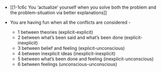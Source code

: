 - [[1-1c6c You ‘actualize’ yourself when you solve both the problem and the problem-situation via better explanations]]

- You are having fun when all the conflicts are considered -
	- 1 between theories (explicit-explicit)
	- 2 between what’s been said and what’s been done (explicit-inexplicit)
	- 3 between belief and feeling (explicit-unconscious)
	- 4 between inexplicit ideas (inexplicit-inexplicit)
	- 5 between what’s been done and feeling (inexplicit-unconscious)
	- 6 between feelings (unconscious-unconscious)
